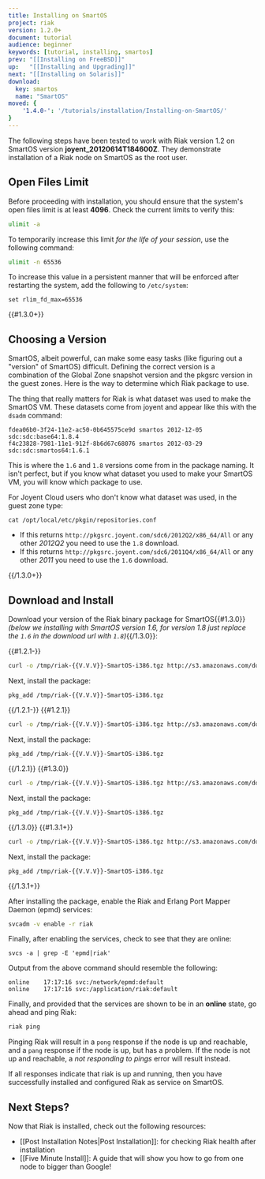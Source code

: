 ```yaml
---
title: Installing on SmartOS
project: riak
version: 1.2.0+
document: tutorial
audience: beginner
keywords: [tutorial, installing, smartos]
prev: "[[Installing on FreeBSD]]"
up:   "[[Installing and Upgrading]]"
next: "[[Installing on Solaris]]"
download:
  key: smartos
  name: "SmartOS"
moved: {
    '1.4.0-': '/tutorials/installation/Installing-on-SmartOS/'
}
---
```


The following steps have been tested to work with Riak version 1.2 on SmartOS version <strong>joyent_20120614T184600Z</strong>. They demonstrate installation of a Riak node on SmartOS as the root user.

## Open Files Limit

Before proceeding with installation, you should ensure that the system's open
files limit is at least **4096**. Check the current limits to verify this:

```bash
ulimit -a
```

To temporarily increase this limit *for the life of your session*, use the following command:

```bash
ulimit -n 65536
```

To increase this value in a persistent manner that will be enforced after restarting the system, add the following to `/etc/system`:

```text
set rlim_fd_max=65536
```

{{#1.3.0+}}

## Choosing a Version

SmartOS, albeit powerful, can make some easy tasks (like figuring out a "version" of SmartOS) difficult. Defining the correct version is a combination of the Global Zone snapshot version and the pkgsrc version in the guest zones. Here is the way to determine which Riak package to use.

The thing that really matters for Riak is what dataset was used to make the SmartOS VM. These datasets come from joyent and appear like this with the `dsadm` command:

```
fdea06b0-3f24-11e2-ac50-0b645575ce9d smartos 2012-12-05 sdc:sdc:base64:1.8.4
f4c23828-7981-11e1-912f-8b6d67c68076 smartos 2012-03-29 sdc:sdc:smartos64:1.6.1
```

This is where the `1.6` and `1.8` versions come from in the package naming. It isn't perfect, but if you know what dataset you used to make your SmartOS VM, you will know which package to use.

For Joyent Cloud users who don't know what dataset was used, in the guest zone type:

```
cat /opt/local/etc/pkgin/repositories.conf
```

* If this returns `http://pkgsrc.joyent.com/sdc6/2012Q2/x86_64/All` or any other *2012Q2* you need to use the `1.8` download.
* If this returns `http://pkgsrc.joyent.com/sdc6/2011Q4/x86_64/All` or any other *2011* you need to use the `1.6` download.

{{/1.3.0+}}

## Download and Install

Download your version of the Riak binary package for SmartOS{{#1.3.0}} *(below we installing with SmartOS version 1.6, for version 1.8 just replace the `1.6` in the download url with `1.8`)*{{/1.3.0}}:

{{#1.2.1-}}

```bash
curl -o /tmp/riak-{{V.V.V}}-SmartOS-i386.tgz http://s3.amazonaws.com/downloads.basho.com/riak/{{V.V}}/{{V.V.V}}/smartos/11/riak-{{V.V.V}}-SmartOS-i386.tgz
```

Next, install the package:

```
pkg_add /tmp/riak-{{V.V.V}}-SmartOS-i386.tgz
```

{{/1.2.1-}}
{{#1.2.1}}

```bash
curl -o /tmp/riak-{{V.V.V}}-SmartOS-i386.tgz http://s3.amazonaws.com/downloads.basho.com/riak/{{V.V}}/{{V.V.V}}/smartos/11/riak-{{V.V.V}}-SmartOS-i386.tgz
```

Next, install the package:

```
pkg_add /tmp/riak-{{V.V.V}}-SmartOS-i386.tgz
```

{{/1.2.1}}
{{#1.3.0}}

```bash
curl -o /tmp/riak-{{V.V.V}}-SmartOS-i386.tgz http://s3.amazonaws.com/downloads.basho.com/riak/{{V.V}}/{{V.V.V}}/smartos/1.6/riak-{{V.V.V}}-SmartOS-i386.tgz
```

Next, install the package:

```
pkg_add /tmp/riak-{{V.V.V}}-SmartOS-i386.tgz
```

{{/1.3.0}}
{{#1.3.1+}}

```bash
curl -o /tmp/riak-{{V.V.V}}-SmartOS-i386.tgz http://s3.amazonaws.com/downloads.basho.com/riak/{{V.V}}/{{V.V.V}}/smartos/1.8/riak-{{V.V.V}}-SmartOS-i386.tgz
```

Next, install the package:

```
pkg_add /tmp/riak-{{V.V.V}}-SmartOS-i386.tgz
```

{{/1.3.1+}}

After installing the package, enable the Riak and Erlang Port Mapper Daemon (epmd) services:

```bash
svcadm -v enable -r riak
```

Finally, after enabling the services, check to see that they are online:

```
svcs -a | grep -E 'epmd|riak'
```

Output from the above command should resemble the following:

```text
online    17:17:16 svc:/network/epmd:default
online    17:17:16 svc:/application/riak:default
```

Finally, and provided that the services are shown to be in an **online** state, go ahead and ping Riak:

```bash
riak ping
```

Pinging Riak will result in a `pong` response if the node is up and reachable, and a `pang` response if the node is up, but has a problem. If the node is not up and reachable, a *not responding to pings* error will result instead.

If all responses indicate that riak is up and running, then you have successfully installed and configured Riak as service on SmartOS.

Next Steps?
-----------

Now that Riak is installed, check out the following resources:

-   [[Post Installation Notes|Post Installation]]: for checking Riak health after installation
-   [[Five Minute Install]]: A  guide that will show you how to go from one
    node to bigger than Google!
